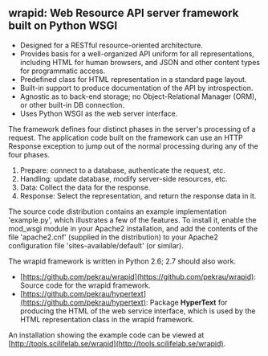  wrapid: Web Resource API server framework built on Python WSGI
---------------------------------------------------------------

- Designed for a RESTful resource-oriented architecture.
- Provides basis for a well-organized API uniform for all representations,
  including HTML for human browsers, and JSON and other content types
  for programmatic access.
- Predefined class for HTML representation in a standard page layout.
- Built-in support to produce documentation of the API by introspection.
- Agnostic as to back-end storage; no Object-Relational Manager (ORM),
  or other built-in DB connection.
- Uses Python WSGI as the web server interface.

The framework defines four distinct phases in the server's processing
of a request. The application code built on the framework can use
an HTTP Response exception to jump out of the normal processing
during any of the four phases.

1. Prepare: connect to a database, authenticate the request, etc.
2. Handling: update database, modify server-side resources, etc.
3. Data: Collect the data for the response.
4. Response: Select the representation, and return the response data in it.

The source code distribution contains an example implementation 'example.py',
which illustrates a few of the features. To install it, enable the mod_wsgi
module in your Apache2 installation, and add the contents of the file
'apache2.cnf' (supplied in the distribution) to your Apache2 configuration
file 'sites-available/default' (or similar).

The wrapid framework is written in Python 2.6; 2.7 should also work.

- [https://github.com/pekrau/wrapid](https://github.com/pekrau/wrapid):
 Source code for the wrapid framework.
- [https://github.com/pekrau/hypertext](https://github.com/pekrau/hypertext):
  Package **HyperText** for producing the HTML of the web service interface,
  which is used by the HTML representation class in the wrapid framework.

An installation showing the example code can be viewed at
[http://tools.scilifelab.se/wrapid](http://tools.scilifelab.se/wrapid).
